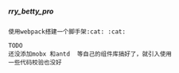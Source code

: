 ##### rry_betty_pro
```
使用webpack搭建一个脚手架:cat: :cat:

TODO
还没添加mobx 和antd  等自己的组件库搞好了，就引入使用
一些代码校验也没好

```

